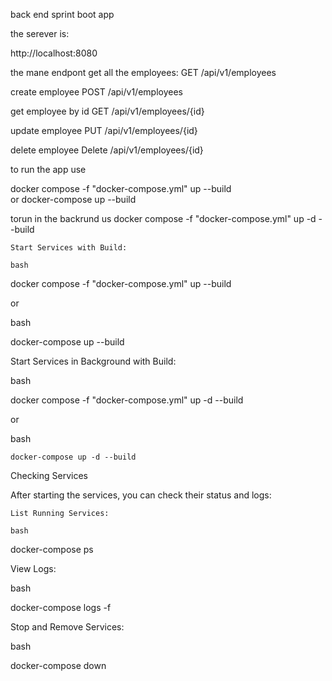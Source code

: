 back end sprint boot app 

the serever is:

http://localhost:8080



the mane endpont 
get all the employees:
GET /api/v1/employees

create employee 
POST /api/v1/employees

get employee by id 
GET /api/v1/employees/{id}

update employee 
PUT /api/v1/employees/{id}

delete employee 
Delete /api/v1/employees/{id}

to run the app use 

docker compose -f "docker-compose.yml" up  --build   
or 
docker-compose up --build


torun in the backrund us 
docker compose -f "docker-compose.yml" up -d  --build  



    Start Services with Build:

    bash

docker compose -f "docker-compose.yml" up --build

or

bash

docker-compose up --build

Start Services in Background with Build:

bash

docker compose -f "docker-compose.yml" up -d --build

or

bash

    docker-compose up -d --build

Checking Services

After starting the services, you can check their status and logs:

    List Running Services:

    bash

docker-compose ps

View Logs:

bash

docker-compose logs -f

Stop and Remove Services:

bash

docker-compose down